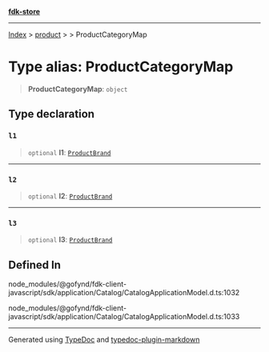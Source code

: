 [**fdk-store**](../../../README.md)
***

[Index](../../../API.md) > [product](../../README.md) > [<internal>](../README.md) > ProductCategoryMap

# Type alias: ProductCategoryMap

> **ProductCategoryMap**: `object`

## Type declaration

### `l1`

> `optional` **l1**: [`ProductBrand`](type-alias.ProductBrand.md)

***

### `l2`

> `optional` **l2**: [`ProductBrand`](type-alias.ProductBrand.md)

***

### `l3`

> `optional` **l3**: [`ProductBrand`](type-alias.ProductBrand.md)

## Defined In

node\_modules/@gofynd/fdk-client-javascript/sdk/application/Catalog/CatalogApplicationModel.d.ts:1032

node\_modules/@gofynd/fdk-client-javascript/sdk/application/Catalog/CatalogApplicationModel.d.ts:1033

***
Generated using [TypeDoc](https://typedoc.org/) and [typedoc-plugin-markdown](https://www.npmjs.com/package/typedoc-plugin-markdown)
